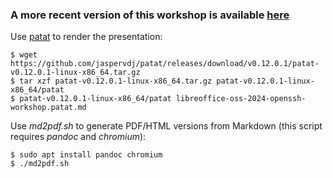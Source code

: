 ### A more recent version of this workshop is available [here](https://github.com/wllm-rbnt/hacktivity-2024-openssh-workshop) ###

Use [patat](https://github.com/jaspervdj/patat) to render the presentation:

    $ wget https://github.com/jaspervdj/patat/releases/download/v0.12.0.1/patat-v0.12.0.1-linux-x86_64.tar.gz
    $ tar xzf patat-v0.12.0.1-linux-x86_64.tar.gz patat-v0.12.0.1-linux-x86_64/patat
    $ patat-v0.12.0.1-linux-x86_64/patat libreoffice-oss-2024-openssh-workshop.patat.md

Use *md2pdf.sh* to generate PDF/HTML versions from Markdown (this script requires *pandoc* and *chromium*):

    $ sudo apt install pandoc chromium
    $ ./md2pdf.sh
